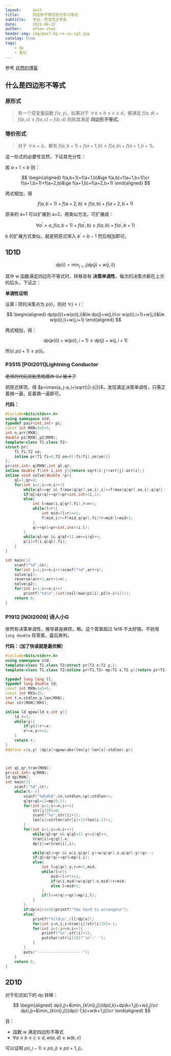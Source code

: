 ```yaml
---
layout:     post
title:      四边形不等式优化学习笔记
subtitle:   学会，但没完全学会
date:       2021-06-22
author:     ethan-zhou
header-img: img/post-bg-re-vs-ng2.jpg
catalog: true
tags:
    - dp
    - 笔记
---
```


参考 [肖然的博客](https://www.luogu.com.cn/blog/BeWild/post-si-bian-xing-fou-deng-shi-you-hua-dp)

## 什么是四边形不等式

### 原形式

> 有一个双变量函数 $f(x,y)$，如果对于 $\forall a\le b\le c\le d$，都满足 $f(a,d)+f(b,c)\ge f(a,c)+f(b,d)$ 则称其满足 **四边形不等式**。 

### 等价形式

> 对于 $\forall a<b$，都有 $f(a,b+1)+f(a+1,b)\ge f(a,b)+f(a+1,b+1)$。

这一形式的必要性显然，下证其充分性：


若 $a+1<b$ 则：

$$
\begin{aligned}
f(a,b+1)+f(a+1,b)&\ge f(a,b)+f(a+1,b+1)\cr
f(a+1,b+1)+f(a+2,b)&\ge f(a+1,b)+f(a+2,b+1)
\end{aligned}
$$

两式相加，得

$$f(a,b+1)+f(a+2,b)\ge f(a,b)+f(a+2,b+1)$$

原来的 a+1 可以扩展到 a+2，用类似方法，可扩展成：

$$\forall a^{\prime}>a,f(a,b+1)+f(a^{\prime},b)\ge f(a,b)+f(a^{\prime},b+1)$$

b 的扩展方式类似，就是把原式带入 $b^{\prime}=b-1$ 然后相加即可。

## 1D1D

$$dp(i)=\min_{j<i}(dp(j)+w(j,i))$$

其中 w 函数满足四边形不等式时，转移具有 **决策单调性**，每次的决策点都在上次的后头，下证之：

**单调性证明**

设第 i 项的决策点为 $p(i)$，则对 $\forall j<i$：

$$
\begin{aligned}
dp(p(i))+w(p(i),i)&\le dp(j)+w(j,i)\cr
w(p(i),i+1)+w(j,i)&\le w(p(i),i)+w(j,i+1)
\end{aligned}
$$

两式相加，得：

$$dp(p(i))+w(p(i),i+1)\le dp(j)+w(j,i+1)$$

所以 $p(i+1)\ge p(i)$。


### P3515 [POI2011]Lightning Conductor

~~老师的代码交到黑暗爆炸 OJ 被卡了~~

把原式移项，得 $p=\max(a_j-a_i+\sqrt{\|i-j\|)}$，发现满足决策单调性，只需正着搞一遍，反着搞一遍即可。

**代码：**

```cpp
#include<bits/stdc++.h>
using namespace std;
typedef pair<int,int> pi;
const int MXN=5e5+5;
int n,arr[MXN];
double p1[MXN],p2[MXN];
template<class T1,class T2>
struct pr{
	T1 fi;T2 se;
	inline pr(T1 fi=0,T2 se=0):fi(fi),se(se){}
};
pr<int,int> q[MXN];int ql,qr;
inline double f(int i,int j){return sqrt(i-j)+arr[j]-arr[i];}
inline void solve(double *p){
	ql=1,qr=0;
	for(int i=1;i<=n;i++){
		while(ql<=qr && f(max(q[qr].se,i),i)>=f(max(q[qr].se,i),q[qr].fi))qr--;
		if(ql>qr)q[++qr]=pr<int,int>(i,1);
		else{
			int l=max(i,q[qr].fi),r=n+1;
			while(l<r){
				int mid=(l+r)>>1;
				f(mid,i)>=f(mid,q[qr].fi)?r=mid:l=mid+1;
			}
			q[++qr]=pr<int,int>(i,l);
		}
		while(ql<qr && q[ql+1].se<=i)ql++;
		p[i]=f(i,q[ql].fi);
	}
}

int main(){
	scanf("%d",&n);
	for(int i=1;i<=n;i++)scanf("%d",arr+i);
	solve(p1);
	reverse(arr+1,arr+1+n);
	solve(p2);
	for(int i=1;i<=n;i++)
		printf("%d\n",(int)ceil(max(p1[i],p2[n-i+1])));
	return 0;
}
```

### P1912 [NOI2009] 诗人小G

依然有决策单调性，推导甚是麻烦，略。这个答案超过 1e18 不太好搞，不妨用 `long double` 存答案，最后再判。

**代码：（加了快读就是最优解）**

```cpp
#include<bits/stdc++.h>
using namespace std;
template<class T1,class T2>struct pr{T1 x;T2 y;};
template<class T1,class T2>inline pr<T1,T2> mp(T1 x,T2 y){return pr<T1,T2>{x,y};}

typedef long long ll;
typedef long double ld;
const int MXN=1e5+5;
const int MXS=35;
int t,n,stdlen,p,len[MXN];
char str[MXN][MXS];

inline ld qpow(ld x,int y){
	ld r=1;
	while(y){
		if(y&1)r*=x;
		x*=x,y>>=1;
	}
	return r;
}
#define w(x,y) (dp[x]+qpow(abs(len[y]-len[x]-stdlen),p))



int ql,qr,tran[MXN];
pr<int,int> q[MXN];
ld dp[MXN];
int main(){
	scanf("%d",&t);
	while(t--){
		scanf("%d%d%d",&n,&stdlen,&p);stdlen++;
		q[qr=ql=1]=mp(0,1);
		for(int i=1;i<=n;i++){
			str[i][0]=0;
			scanf("%s",str[i]+1);
			len[i]=strlen(str[i]+1)+len[i-1]+1;
		}
		for(int i=1;i<=n;i++){
			while(ql<qr && q[ql+1].y<=i)ql++;
			tran[i]=q[ql].x;
			dp[i]=w(tran[i],i);

			while(ql<=qr && w(i,q[qr].y)<w(q[qr].x,q[qr].y))qr--;
			if(ql>qr)q[++qr]=mp(i,i);
			else{
				int l=q[qr].y,r=n+1,mid;
				while(l<r){
					mid=(l+r)>>1;
					if(w(i,mid)<w(q[qr].x,mid))r=mid;
					else l=mid+1;
				}
				if(l<=n)q[++qr]=mp(i,l);
			}
		}
		if(dp[n]>1e18)printf("Too hard to arrange\n");
		else{
			printf("%lld\n",(ll)dp[n]);
			for(int i=n;i;i=tran[i])str[i][0]=-1;
			for(int i=1;i<=n;i++){
				printf("%s",str[i]+1);
				putchar(str[i][0]?'\n':' ');
			}
		}
		puts("--------------------");
	}
	return 0;
}
```
## 2D1D

对于形式如下的 dp 转移：

$$
\begin{aligned}
dp(i,j)=&\min_{k\in[i,j)}(dp(i,k)+dp(k+1,j))+w(i,j)\cr
dp(i,j)=&\min_{k\in[i,j)}(dp(i-1,k)+w(k+1,j))\cr
\end{aligned}
$$

且：
- 函数 w 满足四边形不等式
- $\forall a\le b\le c\le d, w(a,d) \ge w(b,c)$

可以证明 $p(i,j-1) \le p(i,j) \le p(i+1,j)$。
